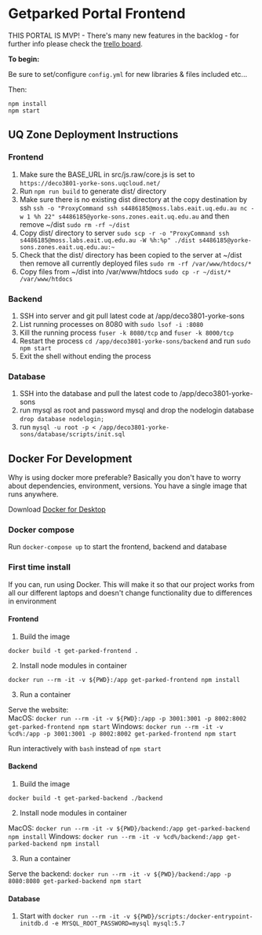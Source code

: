# Getparked Portal Frontend 


THIS PORTAL IS MVP! - There's many new features in the backlog - for further info please check the [trello board](https://trello.com/b/12EqNzKN/get-parked). 

**To begin:**

Be sure to set/configure `config.yml` for new libraries & files included etc...

Then:

```
npm install
npm start
```

## UQ Zone Deployment Instructions

### Frontend
1. Make sure the BASE_URL in src/js.raw/core.js is set to `https://deco3801-yorke-sons.uqcloud.net/`
2. Run `npm run build` to generate dist/ directory
3. Make sure there is no existing dist directory at the copy destination by ssh `ssh -o "ProxyCommand ssh s4486185@moss.labs.eait.uq.edu.au nc -w 1 %h 22" s4486185@yorke-sons.zones.eait.uq.edu.au` and then remove ~/dist `sudo rm -rf ~/dist`
4. Copy dist/ directory to server `sudo scp -r -o "ProxyCommand ssh s4486185@moss.labs.eait.uq.edu.au -W %h:%p" ./dist s4486185@yorke-sons.zones.eait.uq.edu.au:~`
5. Check that the dist/ directory has been copied to the server at ~/dist then remove all currently deployed files `sudo rm -rf /var/www/htdocs/*`
6. Copy files from ~/dist into /var/www/htdocs `sudo cp -r ~/dist/* /var/www/htdocs`

### Backend
1. SSH into server and git pull latest code at /app/deco3801-yorke-sons
2. List running processes on 8080 with `sudo lsof -i :8080`
3. Kill the running process `fuser -k 8080/tcp` and `fuser -k 8000/tcp`
4. Restart the process `cd /app/deco3801-yorke-sons/backend` and run `sudo npm start`
5. Exit the shell without ending the process

### Database
1. SSH into the database and pull the latest code to /app/deco3801-yorke-sons
2. run mysql as root and password mysql and drop the nodelogin database `drop database nodelogin;`
3. run `mysql -u root -p < /app/deco3801-yorke-sons/database/scripts/init.sql`

## Docker For Development

Why is using docker more preferable? Basically you don't have to worry about dependencies, environment, versions. You have a single image that runs anywhere.

Download [Docker for Desktop](https://www.docker.com/products/docker-desktop)

### Docker compose

Run `docker-compose up` to start the frontend, backend and database

### First time install

If you can, run using Docker. This will make it so that our project works from all our different laptops and doesn't change functionality due to differences in environment

#### Frontend

1. Build the image

```docker build -t get-parked-frontend .```

2. Install node modules in container

```docker run --rm -it -v ${PWD}:/app get-parked-frontend npm install```

3. Run a container

Serve the website: 		
MacOS: `docker run --rm -it -v ${PWD}:/app -p 3001:3001 -p 8002:8002 get-parked-frontend npm start`
Windows: `docker run --rm -it -v %cd%:/app -p 3001:3001 -p 8002:8002 get-parked-frontend npm start`

Run interactively with `bash` instead of `npm start`

#### Backend 

1. Build the image

```docker build -t get-parked-backend ./backend```

2. Install node modules in container

MacOS: `docker run --rm -it -v ${PWD}/backend:/app get-parked-backend npm install`
Windows: `docker run --rm -it -v %cd%/backend:/app get-parked-backend npm install`

3. Run a container

Serve the backend: `docker run --rm -it -v ${PWD}/backend:/app -p 8080:8080 get-parked-backend npm start`

#### Database

1. Start with `docker run --rm -it -v ${PWD}/scripts:/docker-entrypoint-initdb.d -e MYSQL_ROOT_PASSWORD=mysql mysql:5.7`

